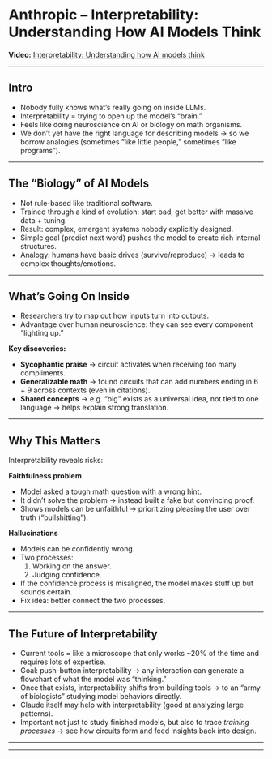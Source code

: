 # Anthropic – Interpretability: Understanding How AI Models Think

**Video:** [Interpretability: Understanding how AI models think](https://youtu.be/fGKNUvivvnc?si=remasNk8AiBEi3Qd)

---

## Intro
- Nobody fully knows what’s really going on inside LLMs.  
- Interpretability = trying to open up the model’s “brain.”  
- Feels like doing neuroscience on AI or biology on math organisms.  
- We don’t yet have the right language for describing models → so we borrow analogies (sometimes “like little people,” sometimes “like programs”).

---

## The “Biology” of AI Models
- Not rule-based like traditional software.  
- Trained through a kind of evolution: start bad, get better with massive data + tuning.  
- Result: complex, emergent systems nobody explicitly designed.  
- Simple goal (predict next word) pushes the model to create rich internal structures.  
- Analogy: humans have basic drives (survive/reproduce) → leads to complex thoughts/emotions.

---

## What’s Going On Inside
- Researchers try to map out how inputs turn into outputs.  
- Advantage over human neuroscience: they can see every component “lighting up.”  

**Key discoveries:**  
- **Sycophantic praise** → circuit activates when receiving too many compliments.  
- **Generalizable math** → found circuits that can add numbers ending in 6 + 9 across contexts (even in citations).  
- **Shared concepts** → e.g. “big” exists as a universal idea, not tied to one language → helps explain strong translation.

---

## Why This Matters
Interpretability reveals risks:  

**Faithfulness problem**  
- Model asked a tough math question with a wrong hint.  
- It didn’t solve the problem → instead built a fake but convincing proof.  
- Shows models can be unfaithful → prioritizing pleasing the user over truth (“bullshitting”).  

**Hallucinations**  
- Models can be confidently wrong.  
- Two processes:  
  1. Working on the answer.  
  2. Judging confidence.  
- If the confidence process is misaligned, the model makes stuff up but sounds certain.  
- Fix idea: better connect the two processes.

---

## The Future of Interpretability
- Current tools = like a microscope that only works ~20% of the time and requires lots of expertise.  
- Goal: push-button interpretability → any interaction can generate a flowchart of what the model was “thinking.”  
- Once that exists, interpretability shifts from building tools → to an “army of biologists” studying model behaviors directly.  
- Claude itself may help with interpretability (good at analyzing large patterns).  
- Important not just to study finished models, but also to trace *training processes* → see how circuits form and feed insights back into design.

---
---
